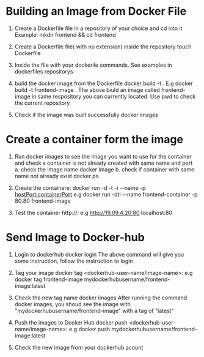 # Building an Image from Docker File

1. Create a Dockerfile file in a repository of your choice and cd into it
   Example: 
    mkdir frontend && cd frontend

2. Create a Dockerfile file( with no extension) inside the repository
   touch Dockerfile

3. Inside the file with your dockerile commands. See examples in dockerfiles repositorys
4. build the docker image from the Dockerfile
    docker build -t <image-name> .
    E.g docker build -t frontend-image .
    The above biuld an image called frontend-image in same respository you can currently located. Use pwd to check the current repository
5. Check if the image was built successfully
   docker images

# Create a container form the image

1. Run docker images to see the image you want to use for the container and check a container is not already created with same name and port
   a. check the image name
      docker image
   b. check if container with same name not already exist
      docker ps 
2. Create the containere:
   docker run -d -t -i --name <name-of-container> -p <hostPort:containerPort> <image-name>
   e.g docker run -dti --name frontend-container -p 80:80 frontend-image

3. Test the container
   http://<ip-address>:<hostPort>
   e.g http://19.09.4.20:80 
       localhost:80


# Send Image to Docker-hub

1. Login to dockerhub
   docker login
   The above command will give you some instruction, follow the instruction to login

2. Tag your image
   docker tag <image-name> <dockerhub-user-name/image-name>:<version>
   e.g docker tag frontend-image mydockerhubusername/frontend-image:latest

3. Check the new tag name
   docker images
   After running the command docker images, you shoud see the image with "mydockerhubusername/frontend-image" with a tag of "latest"

4. Push the images to Docker Hub
   docker push <dockerhub-user-name/image-name>:<version>
   e.g docker push mydockerhubusername/frontend-image:latest

5. Check the new image from your dockerhub acount
   